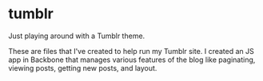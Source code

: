 tumblr
======

Just playing around with a Tumblr theme.

These are files that I've created to help run my Tumblr site. I created an JS app in Backbone that manages various features of the
blog like paginating, viewing posts, getting new posts, and layout.
